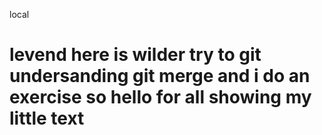local
# levend here is wilder try to git undersanding  git merge and i do an exercise  so hello for all showing my little text
